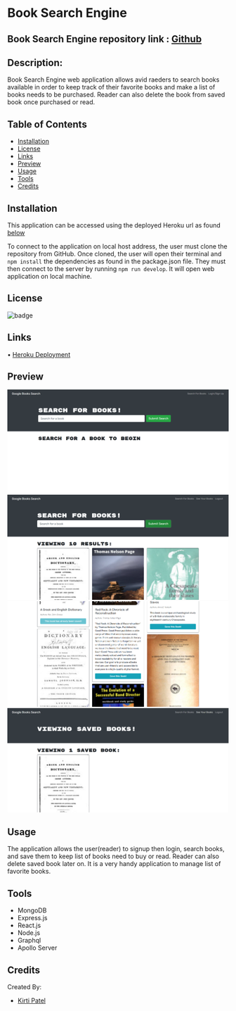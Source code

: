 # Book Search Engine

## Book Search Engine repository link : [Github](https://github.com/kirti18patel/book-store)

## Description: 
Book Search Engine web application allows avid raeders to search books available in order to keep track of their favorite books and make a list of books needs to be purchased. Reader can also delete the book from saved book once purchased or read.

## Table of Contents
* [Installation](#installation)
* [License](#license)
* [Links](#links)
* [Preview](#preview)
* [Usage](#usage)
* [Tools](#tools)
* [Credits](#credits)


## Installation
This application can be accessed using the deployed Heroku url as found [below]( )

To connect to the application on local host address, the user must clone the repository from GitHub. Once cloned, the user will open their terminal and `npm install` the dependencies as found in the package.json file. They must then connect to the server by running `npm run develop`. It will open web application on local machine.

## License
![badge](https://img.shields.io/badge/licence-MIT-green)

## Links
•	[Heroku Deployment](https://kirti-book-search-engine.herokuapp.com/)

## Preview
![alt screenshot1](/client/public/assets/img1.png)
![alt screenshot1](/client/public/assets/img2.png)
![alt screenshot1](/client/public/assets/img3.png)
![alt screenshot1](/client/public/assets/img4.png)


## Usage
The application allows the user(reader) to signup then login, search books, and save them to keep list of books need to buy or read. Reader can also delete saved book later on. It is a very handy application to manage list of favorite books.

## Tools
* MongoDB
* Express.js
* React.js
* Node.js
* Graphql
* Apollo Server


## Credits
Created By:
 * [Kirti Patel]( https://github.com/kirti18patel)